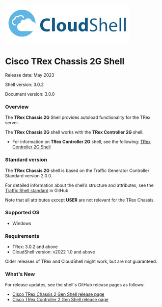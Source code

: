 ![](https://github.com/QualiSystems/cloudshell-shells-documentaion-templates/blob/master/cloudshell_logo.png)

# Cisco TRex Chassis 2G Shell  

Release date: May 2023

Shell version: 3.0.2

Document version: 3.0.0

### Overview
The **TRex Chassis 2G** Shell provides autoload functionality for the TRex server. 

The **TRex Chassis 2G** shell works with the **TRex Controller 2G** shell.
- For information on **TRex Controller 2G** shell, see the following: [TRex Controller 2G Shell](https://github.com/QualiSystems/TRex-Controller-Shell-2G)

### Standard version
The **TRex Chassis 2G** shell is based on the Traffic Generator Controller Standard version 2.0.0.

For detailed information about the shell’s structure and attributes, see the [Traffic Shell standard](https://github.com/QualiSystems/shell-traffic-standard/blob/master/spec/traffic_standard.md) in GitHub.

Note that all attributes except **USER** are not relevant for the TRex Chassis.

### Supported OS
- Windows

### Requirements
- TRex: 3.0.2 and above
- CloudShell version: v2022 1.0 and above

Older releases of TRex and CloudShell might work, but are not guaranteed.

### What's New

For release updates, see the shell's GitHub release pages as follows:
- [Cisco TRex Chassis 2 Gen Shell release page](https://github.com/QualiSystems/TRex-Chassis-Shell-2G/releases)
- [Cisco TRex Controller 2 Gen Shell release page](https://github.com/QualiSystems/TRex-Controller-Shell-2G/releases)
